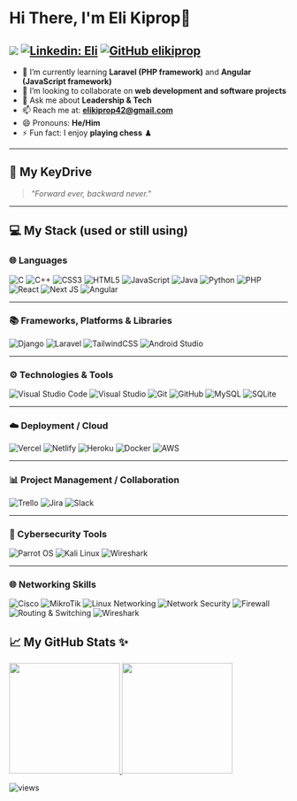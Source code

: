 # Hi There, I'm Eli Kiprop👋

<a href="https://www.twitter.com/EliKiprop9" target="_blank" rel="noreferrer"><img src="https://img.shields.io/twitter/follow/EliKiprop9?logo=twitter&style=for-the-badge&color=0891b2&labelColor=1c1917" /></a> [![Linkedin: Eli](https://img.shields.io/badge/-Eli-blue?style=for-the-badge&logo=Linkedin&Color=black&link=https://www.linkedin.com/in/eli-kiprop-b12a51240/)](https://www.linkedin.com/in/eli-kiprop-b12a51240) [![GitHub elikiprop ](https://img.shields.io/github/followers/elikiprop?label=follow&style=for-the-badge&color=black)](https://github.com/elikiprop)
---

- 🌱 I’m currently learning **Laravel (PHP framework)** and **Angular (JavaScript framework)**  
- 👯 I’m looking to collaborate on **web development and software projects**  
- 💬 Ask me about **Leadership & Tech**  
- 📫 Reach me at: **elikiprop42@gmail.com**  
- 😄 Pronouns: **He/Him**  
- ⚡ Fun fact: I enjoy **playing chess** ♟️  

---

## 🚀 My KeyDrive  
> *"Forward ever, backward never."*  

---

## 💻 My Stack (used or still using)

### 🌐 Languages
![C](https://img.shields.io/badge/c-%2300599C.svg?style=for-the-badge&logo=c&logoColor=white)
![C++](https://img.shields.io/badge/c%2B%2B-%2300599C.svg?style=for-the-badge&logo=c%2B%2B&logoColor=white)
![CSS3](https://img.shields.io/badge/css3-%231572B6.svg?style=for-the-badge&logo=css3&logoColor=white)
![HTML5](https://img.shields.io/badge/html5-%23E34F26.svg?style=for-the-badge&logo=html5&logoColor=white)
![JavaScript](https://img.shields.io/badge/javascript-%23323330.svg?style=for-the-badge&logo=javascript&logoColor=%23F7DF1E)
![Java](https://img.shields.io/badge/java-%23ED8B00.svg?style=for-the-badge&logo=openjdk&logoColor=white)
![Python](https://img.shields.io/badge/python-3670A0?style=for-the-badge&logo=python&logoColor=ffdd54)
![PHP](https://img.shields.io/badge/php-%23777BB4.svg?style=for-the-badge&logo=php&logoColor=white)
![React](https://img.shields.io/badge/react-%2320232a.svg?style=for-the-badge&logo=react&logoColor=%2361DAFB)
![Next JS](https://img.shields.io/badge/next.js-000000?style=for-the-badge&logo=nextdotjs&logoColor=white)
![Angular](https://img.shields.io/badge/Angular-DD0031.svg?style=for-the-badge&logo=angular&logoColor=white)

---

### 📚 Frameworks, Platforms & Libraries
![Django](https://img.shields.io/badge/django-%23092E20.svg?style=for-the-badge&logo=django&logoColor=white)
![Laravel](https://img.shields.io/badge/Laravel-FF2D20.svg?style=for-the-badge&logo=laravel&logoColor=white)
![TailwindCSS](https://img.shields.io/badge/Tailwind_CSS-38B2AC.svg?style=for-the-badge&logo=tailwind-css&logoColor=white)
![Android Studio](https://img.shields.io/badge/Android%20Studio-%2300ACD7.svg?style=for-the-badge&logo=android-studio&logoColor=white)

---

### ⚙️ Technologies & Tools
![Visual Studio Code](https://img.shields.io/badge/Visual%20Studio%20Code-0078d7.svg?style=for-the-badge&logo=visual-studio-code&logoColor=white)
![Visual Studio](https://img.shields.io/badge/Visual%20Studio-5C2D91.svg?style=for-the-badge&logo=visual-studio&logoColor=white)
![Git](https://img.shields.io/badge/Git-F05032.svg?style=for-the-badge&logo=git&logoColor=white)
![GitHub](https://img.shields.io/badge/GitHub-181717.svg?style=for-the-badge&logo=github&logoColor=white)
![MySQL](https://img.shields.io/badge/MySQL-4479A1.svg?style=for-the-badge&logo=mysql&logoColor=white)
![SQLite](https://img.shields.io/badge/SQLite-07405E.svg?style=for-the-badge&logo=sqlite&logoColor=white)

---

### ☁️ Deployment / Cloud
![Vercel](https://img.shields.io/badge/Vercel-000000.svg?style=for-the-badge&logo=vercel&logoColor=white)
![Netlify](https://img.shields.io/badge/Netlify-00C7B7.svg?style=for-the-badge&logo=netlify&logoColor=white)
![Heroku](https://img.shields.io/badge/Heroku-430098.svg?style=for-the-badge&logo=heroku&logoColor=white)
![Docker](https://img.shields.io/badge/Docker-2496ED.svg?style=for-the-badge&logo=docker&logoColor=white)
![AWS](https://img.shields.io/badge/Amazon_AWS-232F3E.svg?style=for-the-badge&logo=amazon-aws&logoColor=white)

---

### 📊 Project Management / Collaboration
![Trello](https://img.shields.io/badge/Trello-0052CC.svg?style=for-the-badge&logo=trello&logoColor=white)
![Jira](https://img.shields.io/badge/Jira-0052CC.svg?style=for-the-badge&logo=jira&logoColor=white)
![Slack](https://img.shields.io/badge/Slack-4A154B.svg?style=for-the-badge&logo=slack&logoColor=white)

---

### 🔐 Cybersecurity Tools
![Parrot OS](https://img.shields.io/badge/Parrot_OS-15AABF.svg?style=for-the-badge&logo=parrot-security&logoColor=white)
![Kali Linux](https://img.shields.io/badge/Kali_Linux-557C94.svg?style=for-the-badge&logo=kali-linux&logoColor=white)
![Wireshark](https://img.shields.io/badge/Wireshark-1679A7.svg?style=for-the-badge&logo=wireshark&logoColor=white)

---

### 🌐 Networking Skills
![Cisco](https://img.shields.io/badge/Cisco-1BA0D7.svg?style=for-the-badge&logo=cisco&logoColor=white)
![MikroTik](https://img.shields.io/badge/MikroTik-293239.svg?style=for-the-badge&logo=mikrotik&logoColor=white)
![Linux Networking](https://img.shields.io/badge/Linux_Networking-FCC624.svg?style=for-the-badge&logo=linux&logoColor=black)
![Network Security](https://img.shields.io/badge/Network_Security-FF0000.svg?style=for-the-badge&logo=letsencrypt&logoColor=white)
![Firewall](https://img.shields.io/badge/Firewall-000000.svg?style=for-the-badge&logo=security&logoColor=white)
![Routing & Switching](https://img.shields.io/badge/Routing_&_Switching-0078D7.svg?style=for-the-badge&logo=protocols&logoColor=white)
![Wireshark](https://img.shields.io/badge/Wireshark-1679A7.svg?style=for-the-badge&logo=wireshark&logoColor=white)


## 📈 My GitHub Stats ✨

<a href="https://github.com/elikiprop">
  <img height="200px" src="https://github-readme-stats.vercel.app/api?username=elikiprop&hide_title=true&hide_border=true&show_icons=true&include_all_commits=true&count_private=true&line_height=21&theme=tokyonight" />
  <img height="200px" src="https://github-readme-stats.vercel.app/api/top-langs/?username=elikiprop&hide_title=true&hide_border=true&layout=compact&langs_count=10&hide=css,html,shaderlab&theme=tokyonight"/>
</a>

![views](https://komarev.com/ghpvc/?username=elikiprop)
